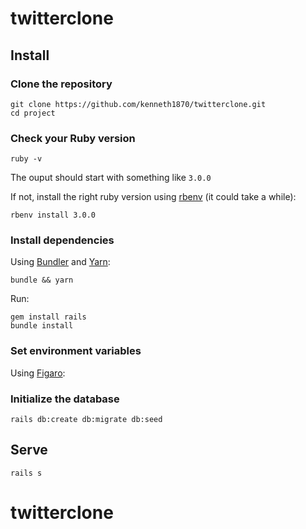 # twitterclone

## Install

### Clone the repository

```shell
git clone https://github.com/kenneth1870/twitterclone.git
cd project
```

### Check your Ruby version

```shell
ruby -v
```

The ouput should start with something like `3.0.0`

If not, install the right ruby version using [rbenv](https://github.com/rbenv/rbenv) (it could take a while):

```shell
rbenv install 3.0.0
```

### Install dependencies

Using [Bundler](https://github.com/bundler/bundler) and [Yarn](https://github.com/yarnpkg/yarn):

```shell
bundle && yarn
```

Run:

```shell
gem install rails
bundle install
```
### Set environment variables

Using [Figaro](https://github.com/laserlemon/figaro):


### Initialize the database

```shell
rails db:create db:migrate db:seed
```

## Serve

```shell
rails s
```
# twitterclone
